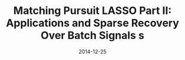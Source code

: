 ---
title: "Matching Pursuit LASSO Part II: Applications and Sparse Recovery Over Batch Signals s"
collection: journals
permalink: /publication/Matching
date: 2014-12-25
venue: " IEEE Trans. Signal Processing 63(3): 742-753"
city: 
state: ""
thumbnail: "Matching.png"
teaser : 
authors: "M. Tan, I. W. Tsang, L. Wang"
bibtex: Matching.txt
uri: Matching.pdf
arxiv: 
project: 
source:
poster: 
data:
---
